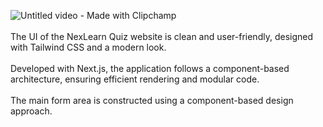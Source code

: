 ![Untitled video - Made with Clipchamp](https://github.com/user-attachments/assets/39f3c62b-2d6a-42e6-b09a-2cb876b83b47)
<br><br>The UI of the NexLearn Quiz website is clean and user-friendly, designed with Tailwind CSS and a modern look.
<br><br>Developed with Next.js, the application follows a component-based architecture, ensuring efficient rendering and modular code.
<br><br>The main form area is constructed using a component-based design approach.
